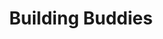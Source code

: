 ---
layout: portfolio
title: Building Buddies
# FB and Jekyll SEO Tag values
description: Children's Illustration depicting my kid characters Daniel, Elias and Susana in builder gear. 
image: /assets/images/portfolio/2017_i_buildingBuddies@400w.jpg
# End FB and Jekyll SEO Tag values
categories: 
    - homepage
    - characterdesign
pretty_category: Character Design
pretty_title: Building Buddies
permalink: /portfolio/building-buddies
sort_number: 07
masonryimage: /assets/images/portfolio/2017_i_buildingBuddies@400w.jpg
fullsizeimage: /assets/images/portfolio/2017_i_buildingBuddies@1500w.jpg
work_details:
    - Digital artwork, 2017
---
